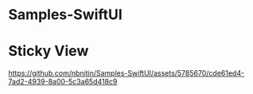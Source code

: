 # Samples-SwiftUI

# Sticky View

https://github.com/nbnitin/Samples-SwiftUI/assets/5785670/cde61ed4-7ad2-4939-8a00-5c3a65d418c9

